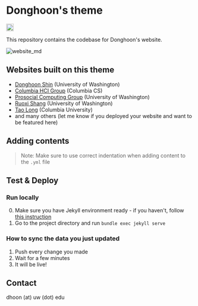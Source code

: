 # Donghoon's theme

<a href="https://jekyll-themes.com/donghoon-io/donghoon-io.github.io">
  <img
    src="https://img.shields.io/badge/featured%20on-JT-red.svg"
    height="20"
    alt="Jekyll Themes Shield"
  />
</a>

This repository contains the codebase for Donghoon's website.

![website_md](https://user-images.githubusercontent.com/28855330/204675255-dad28519-f4ea-4426-bc55-0f3aaa976db8.jpg)

## Websites built on this theme

- [Donghoon Shin](https://donghoon.io) (University of Washington)
- [Columbia HCI Group](https://columbiahci.github.io/) (Columbia CS)
- [Prosocial Computing Group](https://prosocialcomputing.com) (University of Washington)
- [Ruoxi Shang](https://ruoxishang.com) (University of Washington)
- [Tao Long](https://cs.columbia.edu/~long) (Columbia University)
- and many others (let me know if you deployed your website and want to be featured here)

## Adding contents

> Note: Make sure to use correct indentation when adding content to the `.yml` file

## Test & Deploy

### Run locally
0. Make sure you have Jekyll environment ready - if you haven't, follow [this instruction](https://jekyllrb.com/docs/installation/)
1. Go to the project directory and run `bundle exec jekyll serve`


### How to sync the data you just updated
1. Push every change you made
2. Wait for a few minutes
3. It will be live!


## Contact

dhoon (at) uw (dot) edu
